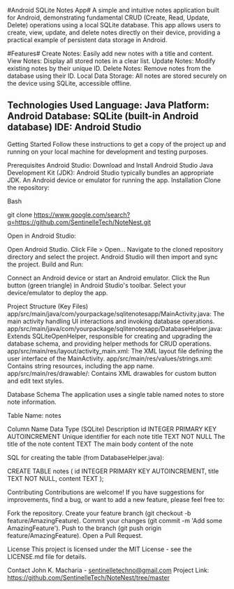#Android SQLite Notes App#
A simple and intuitive notes application built for Android, demonstrating fundamental CRUD (Create, Read, Update, Delete) operations using a local SQLite database. This app allows users to create, view, update, and delete notes directly on their device, providing a practical example of persistent data storage in Android.

#Features#
Create Notes: Easily add new notes with a title and content.
View Notes: Display all stored notes in a clear list.
Update Notes: Modify existing notes by their unique ID.
Delete Notes: Remove notes from the database using their ID.
Local Data Storage: All notes are stored securely on the device using SQLite, accessible offline.

Technologies Used
Language: Java
Platform: Android
Database: SQLite (built-in Android database)
IDE: Android Studio
-----

Getting Started
Follow these instructions to get a copy of the project up and running on your local machine for development and testing purposes.

Prerequisites
Android Studio: Download and Install Android Studio
Java Development Kit (JDK): Android Studio typically bundles an appropriate JDK.
An Android device or emulator for running the app.
Installation
Clone the repository: 

Bash

git clone https://www.google.com/search?q=https://github.com/SentinelleTech/NoteNest.git

Open in Android Studio:

Open Android Studio.
Click File > Open...
Navigate to the cloned repository directory and select the project. Android Studio will then import and sync the project.
Build and Run:

Connect an Android device or start an Android emulator.
Click the Run button (green triangle) in Android Studio's toolbar.
Select your device/emulator to deploy the app.


Project Structure (Key Files)
app/src/main/java/com/yourpackage/sqlitenotesapp/MainActivity.java: The main activity handling UI interactions and invoking database operations.
app/src/main/java/com/yourpackage/sqlitenotesapp/DatabaseHelper.java: Extends SQLiteOpenHelper, responsible for creating and upgrading the database schema, and providing helper methods for CRUD operations.
app/src/main/res/layout/activity_main.xml: The XML layout file defining the user interface of the MainActivity.
app/src/main/res/values/strings.xml: Contains string resources, including the app name.
app/src/main/res/drawable/: Contains XML drawables for custom button and edit text styles.


Database Schema
The application uses a single table named notes to store note information.

Table Name: notes

Column Name	    Data Type (SQLite)	                    Description
id	            INTEGER PRIMARY KEY AUTOINCREMENT	      Unique identifier for each note
title	          TEXT NOT NULL	                          The title of the note
content	        TEXT	                                  The main body content of the note

SQL for creating the table (from DatabaseHelper.java):

CREATE TABLE notes (
    id INTEGER PRIMARY KEY AUTOINCREMENT,
    title TEXT NOT NULL,
    content TEXT
);


Contributing
Contributions are welcome! If you have suggestions for improvements, find a bug, or want to add a new feature, please feel free to:

Fork the repository.
Create your feature branch (git checkout -b feature/AmazingFeature).
Commit your changes (git commit -m 'Add some AmazingFeature').
Push to the branch (git push origin feature/AmazingFeature).
Open a Pull Request.


License
This project is licensed under the MIT License - see the LICENSE.md file for details.

Contact
John K. Macharia - sentinelletechno@gmail.com
Project Link: https://github.com/SentinelleTech/NoteNest/tree/master
